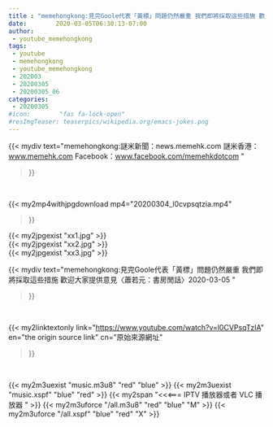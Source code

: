 ```yaml
---
title : "memehongkong:見完Goole代表「黃標」問題仍然嚴重 我們即將採取這些措施 歡迎大家提供意見〈蕭若元：書房閒話〉2020-03-05 "
date:        2020-03-05T06:30:13-07:00
author:
 - youtube_memehongkong
tags:
 - youtube
 - memehongkong
 - youtube_memehongkong
 - 202003
 - 20200305
 - 20200305_06
categories:
 - 20200305
#icon:        "fas fa-lock-open"
#resImgTeaser: teaserpics/wikipedia.org/emacs-jokes.png
---
```


{{< mydiv text="memehongkong:謎米新聞：news.memehk.com 謎米香港： www.memehk.com Facebook：www.facebook.com/memehkdotcom "
>}}
<br>


{{< my2mp4withjpgdownload mp4="20200304_l0cvpsqtzia.mp4"
>}}

{{< my2jpgexist "xx1.jpg" >}}<br>
{{< my2jpgexist "xx2.jpg" >}}<br>
{{< my2jpgexist "xx3.jpg" >}}<br>



{{< mydiv text="memehongkong:見完Goole代表「黃標」問題仍然嚴重 我們即將採取這些措施 歡迎大家提供意見〈蕭若元：書房閒話〉2020-03-05 "
>}}
<br>

{{< my2linktextonly link="https://www.youtube.com/watch?v=l0CVPsqTzIA"
en="the origin source link" cn="原始來源網址"
>}}


<br>

{{< my2m3uexist "music.m3u8" "red"  "blue" >}} {{< my2m3uexist "music.xspf" "blue" "red"  >}} {{< my2span "<<<=== IPTV 播放器或者 VLC 播放器 " >}} {{< my2m3uforce "/all.m3u8" "red"  "blue" "M" >}} {{< my2m3uforce "/all.xspf" "blue" "red"  "X" >}} 
